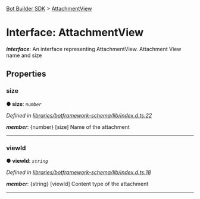 [Bot Builder SDK](../README.md) > [AttachmentView](../interfaces/botbuilder.attachmentview.md)



# Interface: AttachmentView

*__interface__*: An interface representing AttachmentView. Attachment View name and size



## Properties
<a id="size"></a>

###  size

**●  size**:  *`number`* 

*Defined in [libraries/botframework-schema/lib/index.d.ts:22](https://github.com/Microsoft/botbuilder-js/blob/ce808e0/libraries/botframework-schema/lib/index.d.ts#L22)*


*__member__*: {number} [size] Name of the attachment





___

<a id="viewid"></a>

###  viewId

**●  viewId**:  *`string`* 

*Defined in [libraries/botframework-schema/lib/index.d.ts:18](https://github.com/Microsoft/botbuilder-js/blob/ce808e0/libraries/botframework-schema/lib/index.d.ts#L18)*


*__member__*: {string} [viewId] Content type of the attachment





___


